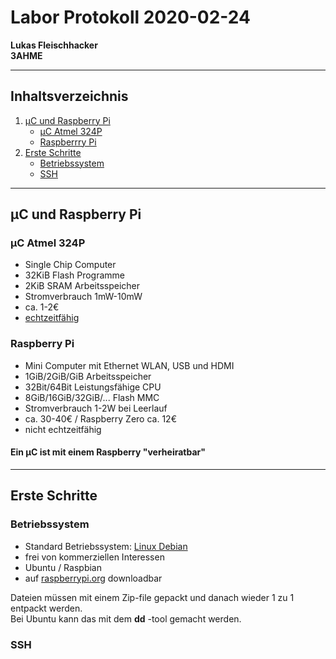 # Labor Protokoll 2020-02-24
         
**Lukas Fleischhacker**       
**3AHME**   

----------------------------
## Inhaltsverzeichnis    
1) [µC und Raspberry Pi](#µc-und-raspberry-pi)  
   * [µC Atmel 324P](#µc-atmel-324p)  
   * [Raspberrry Pi](#raspberry-pi)   
2) [Erste Schritte](#erste-schritte)
   * [Betriebssystem](#betriebssystem)
   * [SSH](#ssh)

----------------------------
## µC und Raspberry Pi
### µC Atmel 324P
* Single Chip Computer
* 32KiB Flash Programme
* 2KiB SRAM Arbeitsspeicher 
* Stromverbrauch 1mW-10mW
* ca. 1-2€
* [echtzeitfähig](https://de.wikipedia.org/wiki/Echtzeitsystem)


### Raspberry Pi
* Mini Computer mit Ethernet WLAN, USB und HDMI
* 1GiB/2GiB/GiB Arbeitsspeicher
* 32Bit/64Bit Leistungsfähige CPU
* 8GiB/16GiB/32GiB/... Flash MMC
* Stromverbrauch 1-2W bei Leerlauf
* ca. 30-40€ / Raspberry Zero ca. 12€
* nicht echtzeitfähig 

#### Ein µC ist mit einem Raspberry "verheiratbar"
-----------------------------
## Erste Schritte
### Betriebssystem 
* Standard Betriebssystem: [Linux Debian](https://de.wikipedia.org/wiki/Debian)
* frei von kommerziellen Interessen
* Ubuntu / Raspbian
* auf [raspberrypi.org](https://www.raspberrypi.org/) downloadbar 

 Dateien müssen mit einem Zip-file gepackt und danach wieder 1 zu 1 entpackt werden.       
 Bei Ubuntu kann das mit dem **dd** -tool gemacht werden.

### SSH







